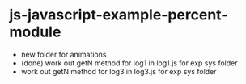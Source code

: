 # js-javascript-example-percent-module

* new folder for animations
* (done) work out getN method for log1 in log1.js for exp sys folder
* work out getN method for log3 in log3.js for exp sys folder